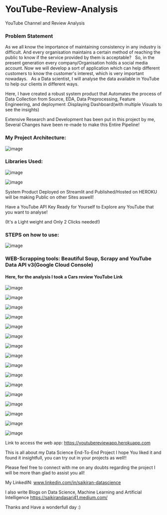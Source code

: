 # YouTube-Review-Analysis
YouTube Channel and Review Analysis

### Problem Statement
As we all know the importance of maintaining consistency in any industry is difficult. And every organisation maintains a certain method of reaching the public to know if the service provided by them is acceptable? 
 
So, in the present generation every company/Organisation holds a social media account. Now we will develop a sort of application which can help different customers to know the customer's interest, which is very important nowadays.
 
As a Data scientist, I will analyse the data available in YouTube to help our clients in different ways. 

Here, I have created a robust system product that Automates the process of Data Collection from Source, EDA, Data Preprocessing, Feature Engineering, and deployment :Displaying Dashboard(with multiple Visuals to see the insights)

Extensive Research and Development has been put in this project by me, Several Changes have been re-made to make this Entire Pipeline!

### My Project Architecture:
![image](https://user-images.githubusercontent.com/37768258/205456811-3b5ed4d8-c7ae-4dc3-8f23-3897605a0992.png)

### Libraries Used:
![image](https://user-images.githubusercontent.com/37768258/205456856-da3ad514-df71-43bc-959a-170271b15bf6.png)

![image](https://user-images.githubusercontent.com/37768258/205456872-4b6e1faa-1213-4ea4-a0f1-b13789bad73c.png)


System Product Deployed on Streamlit and Published/Hosted on HEROKU will be making Public on other Sites aswell!

Have a YouTube API Key Ready for Yourself to Explore any YouTube that you want to analyse!

(It's a Light weight and Only 2 Clicks needed!)
### STEPS on how to use:

![image](https://user-images.githubusercontent.com/37768258/205456923-32b4cd47-5cb6-4ba2-b7e8-3508d4bbea10.png)


### WEB-Scrapping tools: Beautiful Soup, Scrapy and YouTube Data API v3(Google Cloud Console) 
#### Here, for the analysis I took a Cars review YouTube Link
![image](https://user-images.githubusercontent.com/37768258/205457125-05c65a8b-839f-4303-9a8f-930ebcf223fa.png)

![image](https://user-images.githubusercontent.com/37768258/205457140-c4583d31-81bb-4260-a18a-1426d1220b28.png)

![image](https://user-images.githubusercontent.com/37768258/205457175-e8820477-2660-4b52-8543-7aa187d5100e.png)


![image](https://user-images.githubusercontent.com/37768258/205457192-534c480a-adf9-42ce-a437-82cc027a638a.png)


![image](https://user-images.githubusercontent.com/37768258/205457210-31ff3c25-fb7c-4e36-a134-27600a96fb99.png)


![image](https://user-images.githubusercontent.com/37768258/205457227-771d0b57-2f1c-41a7-9607-bd4ed824c579.png)


![image](https://user-images.githubusercontent.com/37768258/205457247-4025796d-882f-480f-8343-661c552b291f.png)


![image](https://user-images.githubusercontent.com/37768258/205457266-c15c989f-61cf-464b-835a-c4414f9c5dd5.png)


![image](https://user-images.githubusercontent.com/37768258/205457277-4e74885b-8475-4748-8594-a614ee1bc8f2.png)


![image](https://user-images.githubusercontent.com/37768258/205457290-b9be163b-28eb-4cd3-bfc2-6fee07f9cd0f.png)


![image](https://user-images.githubusercontent.com/37768258/205457302-1f7f6f14-2faf-4066-8f0e-006f5946df02.png)


![image](https://user-images.githubusercontent.com/37768258/205457316-6d7e265c-214d-4653-b692-a74de2a1c60f.png)


![image](https://user-images.githubusercontent.com/37768258/205457334-d62042d8-9a01-483e-815e-c550ba1d57d4.png)


![image](https://user-images.githubusercontent.com/37768258/205457349-d2c50b19-476b-43b7-a304-3264cc3d7fa1.png)


![image](https://user-images.githubusercontent.com/37768258/205457379-3d7ee537-8533-42e5-998f-66509957ed3f.png)


![image](https://user-images.githubusercontent.com/37768258/205457394-e78d0220-5c09-48a4-baff-6dbc2051c527.png)

Link to access the web app:
https://youtubereviewapp.herokuapp.com

This is all about my Data Science End-To-End Project
I hope You liked it and found it insightfull, you can try out in your projects as well!!

Please feel free to connect with me on any doubts regarding the project
I will be more than glad to assist you all!

My LinkedIN:
www.linkedin.com/in/saikiran-datascience

I also write Blogs on Data Science, Machine Learning and Artificial Intelligence
https://saikirandasari41.medium.com/

Thanks and Have a wonderfull day :)










